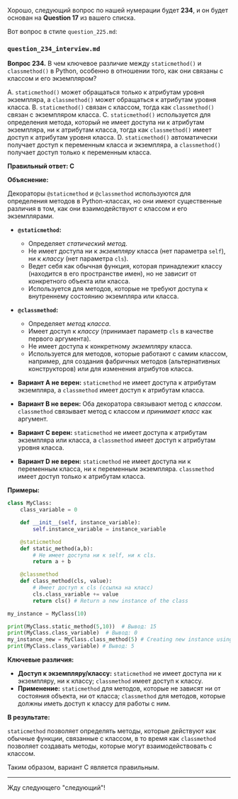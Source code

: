Хорошо, следующий вопрос по нашей нумерации будет **234**, и он будет основан на **Question 17** из вашего списка.

Вот вопрос в стиле `question_225.md`:

### `question_234_interview.md`

**Вопрос 234.** В чем ключевое различие между `staticmethod()` и `classmethod()` в Python, особенно в отношении того, как они связаны с классом и его экземпляром?

A. `staticmethod()` может обращаться только к атрибутам уровня экземпляра, а `classmethod()` может обращаться к атрибутам уровня класса.
B. `staticmethod()` связан с классом, тогда как `classmethod()` связан с экземпляром класса.
C. `staticmethod()` используется для определения метода, который не имеет доступа ни к атрибутам экземпляра, ни к атрибутам класса, тогда как `classmethod()` имеет доступ к атрибутам уровня класса.
D. `staticmethod()` автоматически получает доступ к переменным класса и экземпляра, а `classmethod()` получает доступ только к переменным класса.

**Правильный ответ: C**

**Объяснение:**

Декораторы `@staticmethod` и `@classmethod` используются для определения методов в Python-классах, но они имеют существенные различия в том, как они взаимодействуют с классом и его экземплярами.

*   **`@staticmethod`:**
    *   Определяет *статический метод*.
    *   Не имеет доступа ни к *экземпляру* класса (нет параметра `self`), ни к *классу* (нет параметра `cls`).
    *   Ведет себя как обычная функция, которая принадлежит классу (находится в его пространстве имен), но не зависит от конкретного объекта или класса.
    *   Используется для методов, которые не требуют доступа к внутреннему состоянию экземпляра или класса.

*   **`@classmethod`:**
    *   Определяет *метод класса*.
    *   Имеет доступ к *классу* (принимает параметр `cls` в качестве первого аргумента).
    *   Не имеет доступа к конкретному *экземпляру* класса.
    *   Используется для методов, которые работают с самим классом, например, для создания фабричных методов (альтернативных конструкторов) или для изменения атрибутов класса.

*   **Вариант A не верен:** `staticmethod` не имеет доступа к атрибутам экземпляра, а `classmethod` имеет доступ к атрибутам класса.
*   **Вариант B не верен:**  Оба декоратора связывают метод с *классом*.  `classmethod` связывает метод с классом и *принимает класс* как аргумент.
*  **Вариант C верен:** `staticmethod` не имеет доступа к атрибутам экземпляра или класса, а `classmethod` имеет доступ к атрибутам уровня класса.
*   **Вариант D не верен:**  `staticmethod` не имеет доступа ни к переменным класса, ни к переменным экземпляра. `classmethod` имеет доступ только к атрибутам класса.

**Примеры:**

```python
class MyClass:
    class_variable = 0

    def __init__(self, instance_variable):
        self.instance_variable = instance_variable

    @staticmethod
    def static_method(a,b):
        # Не имеет доступа ни к self, ни к cls.
        return a + b

    @classmethod
    def class_method(cls, value):
        # Имеет доступ к cls (ссылка на класс)
        cls.class_variable += value
        return cls() # Return a new instance of the class

my_instance = MyClass(10)

print(MyClass.static_method(5,10))  # Вывод: 15
print(MyClass.class_variable)  # Вывод: 0
my_instance_new = MyClass.class_method(5) # Creating new instance using class method, and modifying class variable
print(MyClass.class_variable) # Вывод: 5
```

**Ключевые различия:**

*   **Доступ к экземпляру/классу:** `staticmethod` не имеет доступа ни к экземпляру, ни к классу; `classmethod` имеет доступ к классу.
*   **Применение:** `staticmethod` для методов, которые не зависят ни от состояния объекта, ни от класса; `classmethod` для методов, которые должны иметь доступ к классу для работы с ним.

**В результате:**

`staticmethod` позволяет определять методы, которые действуют как обычные функции, связанные с классом, в то время как `classmethod` позволяет создавать методы, которые могут взаимодействовать с классом.

Таким образом, вариант C является правильным.

---

Жду следующего "следующий"!
